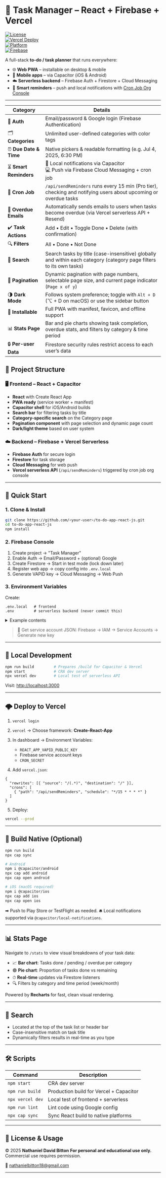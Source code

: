 # 📝 Task Manager – React + Firebase + Vercel

[![License](https://img.shields.io/badge/license-MIT-blue.svg)](LICENSE)  
[![Vercel Deploy](https://img.shields.io/badge/Deploy-Vercel-black?logo=vercel)](https://vercel.com/)  
[![Platform](https://img.shields.io/badge/platform-Web%2C%20iOS%2C%20Android-green)]()  
[![Firebase](https://img.shields.io/badge/Firebase-Backend-orange?logo=firebase)](https://firebase.google.com/)

A full-stack **to-do / task planner** that runs everywhere:

* 🌐 **Web PWA** – installable on desktop & mobile  
* 📱 **Mobile apps** – via Capacitor (iOS & Android)  
* ☁️ **Serverless backend** – Firebase Auth + Firestore + Cloud Messaging  
* 🔔 **Smart reminders** – push and local notifications with [Cron Job Org Console](https://console.cron-job.org/)

---

| Category              | Details                                                                                                             |
| --------------------- | ------------------------------------------------------------------------------------------------------------------- |
| 🔐 **Auth**           | Email/password & Google login (Firebase Authentication)                                                             |
| 🗂 **Categories**     | Unlimited user-defined categories with color tags                                                                   |
| ⏰ **Due Date & Time** | Native pickers & readable formatting (e.g. Jul 4, 2025, 6:30 PM)                                                    |
| ⏳ **Smart Reminders** | 📱 Local notifications via Capacitor<br>💻 Push via Firebase Cloud Messaging + cron job                             |
| 🔔 **Cron Job**       | `/api/sendReminders` runs every 15 min (Pro tier), checking and notifying users about upcoming or overdue tasks     |
| 📧 **Overdue Emails** | Automatically sends emails to users when tasks become overdue (via Vercel serverless API + Resend)                  |
| ✔️ **Task Actions**   | Add • Edit • Toggle Done • Delete (with confirmation)                                                               |
| 🔍 **Filters**        | All • Done • Not Done                                                                                               |
| 🔎 **Search**         | Search tasks by title (case-insensitive) globally and within each category (category page filters to its own tasks) |
| 📄 **Pagination**     | Dynamic pagination with page numbers, selectable page size, and current page indicator (`Page x of y`)              |
| 🌗 **Dark Mode**      | Follows system preference; toggle with `Alt + D` (⌥ + D on macOS) or use the sidebar button                         |
| 📱 **Installable**    | Full PWA with manifest, favicon, and offline support                                                                |
| 📊 **Stats Page**     | Bar and pie charts showing task completion, overdue stats, and filters by category & time period                    |
| 🔒 **Per-user Data**  | Firestore security rules restrict access to each user’s data                                                        |

## 🧩 Project Structure

### 🖥 Frontend – React + Capacitor

* **React** with Create React App
* **PWA ready** (service worker + manifest)
* **Capacitor shell** for iOS/Android builds
* **Search bar** for filtering tasks by title
* **Category-specific search** on the Category page
* **Pagination component** with page selection and dynamic page count
* **Dark/light theme** based on user system

### ☁️ Backend – Firebase + Vercel Serverless

* **Firebase Auth** for secure login
* **Firestore** for task storage
* **Cloud Messaging** for web push
* **Vercel serverless API** (`/api/sendReminders`) triggered by cron job org console

---

## 🚀 Quick Start

### 1. Clone & Install

```bash
git clone https://github.com/<your-user>/to-do-app-react-js.git
cd to-do-app-react-js
npm install
```

### 2. Firebase Console

1. Create project → "Task Manager"
2. Enable Auth → Email/Password + (optional) Google
3. Create Firestore → Start in test mode (lock down later)
4. Register web app → copy config into `.env.local`
5. Generate VAPID key → Cloud Messaging → Web Push

### 3. Environment Variables

Create:

```
.env.local   # frontend
.env         # serverless backend (never commit this)
```

<details><summary>Example contents</summary>

```env
# .env.local
REACT_APP_VAPID_PUBLIC_KEY=BNxyz...

# .env
FIREBASE_PROJECT_ID=your-project-id
FIREBASE_CLIENT_EMAIL=firebase-adminsdk@your-project.iam.gserviceaccount.com
FIREBASE_PRIVATE_KEY="-----BEGIN PRIVATE KEY-----\nMIIEvQIBADANBgk...\n-----END PRIVATE KEY-----\n"
CRON_SECRET=your-secret-token
```

</details>

> 🔑 Get service account JSON:
> Firebase → IAM → Service Accounts → Generate new key

---

## 🧪 Local Development

```bash
npm run build         # Prepares /build for Capacitor & Vercel
npm start             # CRA dev server
npx vercel dev        # Local test of serverless API
```

Visit: [http://localhost:3000](http://localhost:3000)

---

## 🌩 Deploy to Vercel

1. `vercel login`
2. `vercel` → Choose framework: **Create-React-App**
3. In dashboard → Environment Variables:

   * `REACT_APP_VAPID_PUBLIC_KEY`
   * Firebase service account keys
   * `CRON_SECRET`
4. Add `vercel.json`:

```jsonc
{
  "rewrites": [{ "source": "/(.*)", "destination": "/" }],
  "crons": [
    { "path": "/api/sendReminders", "schedule": "*/15 * * * *" }
  ]
}
```

5. Deploy:

```bash
vercel --prod
```

---

## 📱 Build Native (Optional)

```bash
npm run build
npx cap sync

# Android
npm i @capacitor/android
npx cap add android
npx cap open android

# iOS (macOS required)
npm i @capacitor/ios
npx cap add ios
npx cap open ios
```

➡ Push to Play Store or TestFlight as needed.
🛎 Local notifications supported via `@capacitor/local-notifications`.

---

## 📊 Stats Page

Navigate to `/stats` to view visual breakdowns of your task data:

* 📈 **Bar chart**: Tasks done / pending / overdue per category
* 🟣 **Pie chart**: Proportion of tasks done vs remaining
* ⏱ **Real-time** updates via Firestore listeners
* 🔍 Filters by category and time period (week/month)

Powered by **Recharts** for fast, clean visual rendering.

---

## 🔎 Search

* Located at the top of the task list or header bar
* Case-insensitive match on task title 
* Dynamically filters results in real-time as you type

---

## 🛠 Scripts

| Command          | Description                             |
| ---------------- | --------------------------------------- |
| `npm start`      | CRA dev server                          |
| `npm run build`  | Production build for Vercel + Capacitor |
| `npx vercel dev` | Local test of frontend + serverless     |
| `npm run lint`   | Lint code using Google config           |
| `npx cap sync`   | Sync React build to native platforms    |

---

## 📜 License & Usage

© 2025 **Nathaniel David Bitton**
**For personal and educational use only.**
Commercial use requires permission.

📧 [nathanielbitton18@gmail.com](mailto:nathanielbitton18@gmail.com)

---

